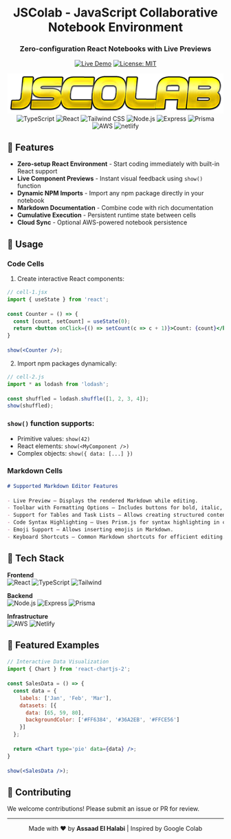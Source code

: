 <div align="center">
  <h1 align="center">JSColab - JavaScript Collaborative Notebook Environment</h1>
  <h3 align="center">Zero-configuration React Notebooks with Live Previews</h3>
  
  [![Live Demo](https://img.shields.io/badge/Demo-Live%20Preview-green?style=for-the-badge&logo=netlify)](https://jscolab.netlify.app/)
  [![License: MIT](https://img.shields.io/badge/License-MIT-blue.svg?style=for-the-badge)](https://opensource.org/licenses/MIT)

  <img src="Frontend/public/jscolab.png" alt="JSColab Interface Preview" width="800">
</div>
<div align="center">
    <img src="https://img.shields.io/badge/-TypeScript-black?style=for-the-badge&logo=typescript&logoColor=white&color=3178C6" alt="TypeScript" />
    <img src="https://img.shields.io/badge/-React-343434?style=for-the-badge&logo=react" alt="React" />
    <img src="https://img.shields.io/badge/-Tailwind_CSS-black?style=for-the-badge&logo=tailwindcss&logoColor=white&color=06B6D4" alt="Tailwind CSS" />
    <img src="https://img.shields.io/badge/Node.js-6DA55F?style=for-the-badge&logo=node.js&logoColor=white&color=6DA55F" alt="Node.js" />
    <img src="https://img.shields.io/badge/Express.js-%23404d59.svg?style=for-the-badge&logo=express&logoColor=%2361DAFB" alt="Express" />
    <img src="https://img.shields.io/badge/-Prisma-black?style=for-the-badge&logo=prisma&logoColor=white&color=2D3748" alt="Prisma" />
    <img src="https://img.shields.io/badge/-AWS-black?style=for-the-badge&logo=amazon-web-services&logoColor=white&color=FF9900" alt="AWS" />
    <img src="https://img.shields.io/badge/-netlify-black?style=for-the-badge&logo=netlify&logoColor=white&color=014847" alt="netlify" />
  </div>

## 🚀 Features

- **Zero-setup React Environment** - Start coding immediately with built-in React support
- **Live Component Previews** - Instant visual feedback using `show()` function
- **Dynamic NPM Imports** - Import any npm package directly in your notebook
- **Markdown Documentation** - Combine code with rich documentation
- **Cumulative Execution** - Persistent runtime state between cells
- **Cloud Sync** - Optional AWS-powered notebook persistence
  


## 📖 Usage

### Code Cells

1. Create interactive React components:
```jsx
// cell-1.jsx
import { useState } from 'react';

const Counter = () => {
  const [count, setCount] = useState(0);
  return <button onClick={() => setCount(c => c + 1)}>Count: {count}</button>;
}

show(<Counter />);
```

2. Import npm packages dynamically:
```js
// cell-2.js
import * as lodash from 'lodash';

const shuffled = lodash.shuffle([1, 2, 3, 4]);
show(shuffled);
```

### `show()` function supports:

- Primitive values: `show(42)`
- React elements: `show(<MyComponent />)`
- Complex objects: `show({ data: [...] })`

### Markdown Cells
```markdown
# Supported Markdown Editor Features

- Live Preview – Displays the rendered Markdown while editing.
- Toolbar with Formatting Options – Includes buttons for bold, italic, headings, links, images, lists, code blocks, and more.
- Support for Tables and Task Lists – Allows creating structured content easily.
- Code Syntax Highlighting – Uses Prism.js for syntax highlighting in code blocks.
- Emoji Support – Allows inserting emojis in Markdown.
- Keyboard Shortcuts – Common Markdown shortcuts for efficient editing.
```

## 🔧 Tech Stack

**Frontend**  
![React](https://img.shields.io/badge/React-20232A?style=flat&logo=react)
![TypeScript](https://img.shields.io/badge/TypeScript-007ACC?style=flat&logo=typescript)
![Tailwind](https://img.shields.io/badge/Tailwind_CSS-38B2AC?style=flat&logo=tailwind-css)

**Backend**  
![Node.js](https://img.shields.io/badge/Node.js-339933?style=flat&logo=nodedotjs)
![Express](https://img.shields.io/badge/Express-000000?style=flat&logo=express)
![Prisma](https://img.shields.io/badge/Prisma-2D3748?style=flat&logo=prisma)

**Infrastructure**  
![AWS](https://img.shields.io/badge/AWS-FF9900?style=flat&logo=amazon-aws)
![Netlify](https://img.shields.io/badge/Netlify-00C7B7?style=flat&logo=netlify)

## 🌟 Featured Examples

```jsx
// Interactive Data Visualization
import { Chart } from 'react-chartjs-2';

const SalesData = () => {
  const data = {
    labels: ['Jan', 'Feb', 'Mar'],
    datasets: [{
      data: [65, 59, 80],
      backgroundColor: ['#FF6384', '#36A2EB', '#FFCE56']
    }]
  };
  
  return <Chart type='pie' data={data} />;
}

show(<SalesData />);
```

## 🤝 Contributing
We welcome contributions! Please submit an issue or PR for review.

---

<div align="center">
  Made with ❤️ by <b>Assaad El Halabi</b> | Inspired by Google Colab
</div>
